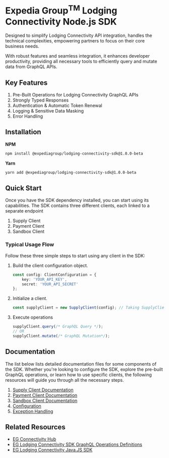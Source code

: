 # Expedia Group<sup>TM</sup> Lodging Connectivity Node.js SDK

Designed to simplify Lodging Connectivity API integration, handles the technical complexities, empowering partners to
focus on their core business needs.

With robust features and seamless integration, it enhances developer productivity, providing all necessary tools to efficiently query and mutate data from GraphQL APIs.

## Key Features
1. Pre-Built Operations for Lodging Connectivity GraphQL APIs
2. Strongly Typed Responses
3. Authentication & Automatic Token Renewal
4. Logging & Sensitive Data Masking
5. Error Handling

## Installation

**NPM**
```bash
npm install @expediagroup/lodging-connectivity-sdk@1.0.0-beta
```

**Yarn**
```bash
yarn add @expediagroup/lodging-connectivity-sdk@1.0.0-beta
```

## Quick Start
Once you have the SDK dependency installed, you can start using its capabilities. The SDK contains three different clients, each linked to a separate endpoint

1. Supply Client
2. Payment Client
3. Sandbox  Client

### Typical Usage Flow
Follow these three simple steps to start using any client in the SDK:

1. Build the client configuration object.

   ```ts
   const config: ClientConfiguration = {
       key: 'YOUR_API_KEY',
       secret: 'YOUR_API_SECRET'
   };
   ```

2. Initialize a client.
   ```ts
   const supplyClient = new SupplyClient(config); // Taking SupplyClient as an example
   ```
3. Execute operations
   ```ts
   supplyClient.query(/* GraphQL Query */);
   // OR
   supplyClient.mutate(/* GraphQL Mutation*/);
   ```

## Documentation
The list below lists detailed documentation files for some components of the SDK. Whether you're looking to configure the SDK, explore the pre-built GraphQL operations, or learn how to use specific clients, the following resources will guide you through all the necessary steps.

1. [Supply Client Documentation](docs/supply-client.md)
2. [Payment Client Documentation](docs/payment-client.md)
3. [Sandbox Client Documentation](docs/sandbox-client.md)
4. [Configuration](docs/configuration.md)
5. [Exception Handling](docs/exception-handling.md)

## Related Resources
- [EG Connectivity Hub](https://developers.expediagroup.com/supply/lodging)
- [EG Lodging Connectivity SDK GraphQL Operations Definitions](https://github.com/ExpediaGroup/lodging-connectivity-graphql-operations)
- [EG Lodging Connectivity Java.JS SDK](https://github.com/ExpediaGroup/lodging-connectivity-java-sdk)
